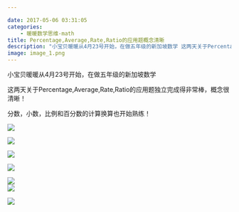 ```yaml
---

date: 2017-05-06 03:31:05
categories:
    - 暖暖数学思维-math
title: Percentage,Average,Rate,Ratio的应用题概念清晰
description: "小宝贝暖暖从4月23号开始，在做五年级的新加坡数学 这两天关于Percentage,Average,Rate,Ratio的应用题独立完成得非常棒，概念很清晰！ 分数，小数，比例和百分数的计算换算也开始..."
image: image_1.png
---
```


小宝贝暖暖从4月23号开始，在做五年级的新加坡数学

  


这两天关于Percentage,Average,Rate,Ratio的应用题独立完成得非常棒，概念很清晰！ 

分数，小数，比例和百分数的计算换算也开始熟练！

  


![](image_0.gif)  

![](image_1.png)  

![](image_2.png)  
  
![](image_3.png)  
  
![](image_4.png)  
![](image_5.png)


![](image_6.png)